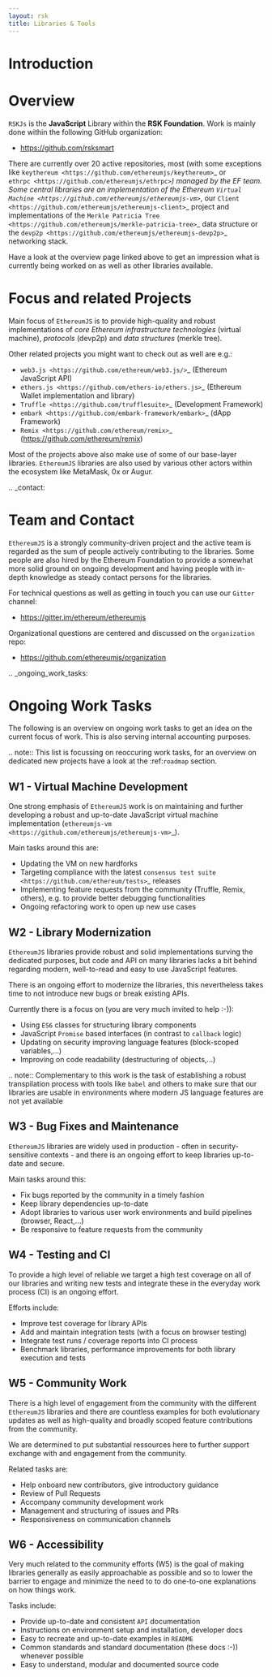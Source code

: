 ```yaml
---
layout: rsk
title: Libraries & Tools
---
```

Introduction
============

Overview
========

``RSKJs`` is the **JavaScript** Library within the **RSK 
Foundation**. Work is mainly done within the following GitHub organization:

- https://github.com/rsksmart

There are currently over 20 active repositories, most (with some exceptions like
`keythereum <https://github.com/ethereumjs/keythereum>`_ or  
`ethrpc <https://github.com/ethereumjs/ethrpc>`_) managed by the EF team.
Some central libraries are an implementation of the Ethereum 
`Virtual Machine <https://github.com/ethereumjs/ethereumjs-vm>`_, our
`Client <https://github.com/ethereumjs/ethereumjs-client>`_ project and
implementations of the `Merkle Patricia Tree <https://github.com/ethereumjs/merkle-patricia-tree>`_
data structure or the `devp2p <https://github.com/ethereumjs/ethereumjs-devp2p>`_
networking stack.

Have a look at the overview page linked above to get an impression what
is currently being worked on as well as other libraries available.

Focus and related Projects
==========================

Main focus of ``EthereumJS`` is to provide high-quality and robust implementations
of *core Ethereum infrastructure technologies* (virtual machine), *protocols* (devp2p)
and *data structures* (merkle tree).

Other related projects you might want to check out as well are e.g.:

- `web3.js <https://github.com/ethereum/web3.js/>`_ (Ethereum JavaScript API)
- `ethers.js <https://github.com/ethers-io/ethers.js>`_ (Ethereum Wallet implementation and library)
- `Truffle <https://github.com/trufflesuite>`_  (Development Framework)
- `embark <https://github.com/embark-framework/embark>`_ (dApp Framework)
- `Remix <https://github.com/ethereum/remix>`_ (https://github.com/ethereum/remix)

Most of the projects above also make use of some of our base-layer libraries.
``EthereumJS`` libraries are also used by various other actors within the ecosystem
like MetaMask, 0x or Augur.

.. _contact:

Team and Contact
================

``EthereumJS`` is a strongly community-driven project and the active team is 
regarded as the sum of people actively contributing to the 
libraries. Some people are also hired by the Ethereum Foundation to
provide a somewhat more solid ground on ongoing development and having people
with in-depth knowledge as steady contact persons for the libraries.

For technical questions as well as getting in touch you can use our ``Gitter`` 
channel:

- https://gitter.im/ethereum/ethereumjs

Organizational questions are centered and discussed on the ``organization`` repo:

- https://github.com/ethereumjs/organization

.. _ongoing_work_tasks:

Ongoing Work Tasks
==================

The following is an overview on ongoing work tasks to get an idea on the current
focus of work. This is also serving internal accounting purposes.

.. note::
   This list is focussing on reoccuring work tasks, for an overview on 
   dedicated new projects have a look at the :ref:`roadmap` section.


W1 - Virtual Machine Development
--------------------------------

One strong emphasis of ``EthereumJS`` work is on maintaining and further developing
a robust and up-to-date JavaScript virtual machine 
implementation (`ethereumjs-vm <https://github.com/ethereumjs/ethereumjs-vm>`_).

Main tasks around this are:

- Updating the VM on new hardforks
- Targeting compliance with the latest `consensus test suite <https://github.com/ethereum/tests>`_ releases
- Implementing feature requests from the community (Truffle, Remix, others), e.g. to provide better debugging functionalities
- Ongoing refactoring work to open up new use cases

W2 - Library Modernization
--------------------------

``EthereumJS`` libraries provide robust and solid implementations surving the
dedicated purposes, but code and API on many libraries lacks a bit behind
regarding modern, well-to-read and easy to use JavaScript features.

There is an ongoing effort to modernize the libraries, this nevertheless takes
time to not introduce new bugs or break existing APIs.

Currently there is a focus on (you are very much invited to help :-)):

- Using ``ES6`` classes for structuring library components
- JavaScript ``Promise`` based interfaces (in contrast to ``callback`` logic)
- Updating on security improving language features (block-scoped variables,...)
- Improving on code readability (destructuring of objects,...)

.. note::
   Complementary to this work is the task of establishing a robust transpilation
   process with tools like ``babel`` and others to make sure that our libraries
   are usable in environments where modern JS language features are not yet available

W3 - Bug Fixes and Maintenance
------------------------------

``EthereumJS`` libraries are widely used in production - often in security-sensitive
contexts - and there is an ongoing effort to keep libraries up-to-date and secure.

Main tasks around this:

- Fix bugs reported by the community in a timely fashion
- Keep library dependencies up-to-date
- Adopt libraries to various user work environments and build pipelines (browser, React,...)
- Be responsive to feature requests from the community

W4 - Testing and CI
-------------------

To provide a high level of reliable we target a high test coverage on all of our
libraries and writing new tests and integrate these in the everyday work process
(CI) is an ongoing effort.

Efforts include:

- Improve test coverage for library APIs
- Add and maintain integration tests (with a focus on browser testing)
- Integrate test runs / coverage reports into CI process
- Benchmark libraries, performance improvements for both library execution and tests


W5 - Community Work
-------------------

There is a high level of engagement from the community with the different 
``EthereumJS`` libraries and there are countless examples for both evolutionary
updates as well as high-quality and broadly scoped feature contributions from
the community.

We are determined to put substantial ressources here to further support
exchange with and engagement from the community.

Related tasks are:

- Help onboard new contributors, give introductory guidance
- Review of Pull Requests
- Accompany community development work
- Management and structuring of issues and PRs
- Responsiveness on communication channels

W6 - Accessibility
------------------

Very much related to the community efforts (W5) is the goal of making libraries
generally as easily approachable as possible and so to lower the barrier to 
engage and minimize the need to to do one-to-one explanations on how things work.

Tasks include:

- Provide up-to-date and consistent ``API`` documentation
- Instructions on environment setup and installation, developer docs
- Easy to recreate and up-to-date examples in ``README``
- Common standards and standard documentation (these docs :-)) whenever possible
- Easy to understand, modular and documented source code

